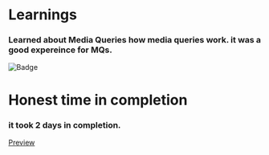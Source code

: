 # Learnings
### Learned about Media Queries how media queries work. it was a good expereince for MQs.

![Badge](https://img.shields.io/badge/shopify--clone-talwind--css-green)

# Honest time in completion
### it took 2 days in completion.

[Preview](https://fsjs-shopify-clonee.netlify.app/)
